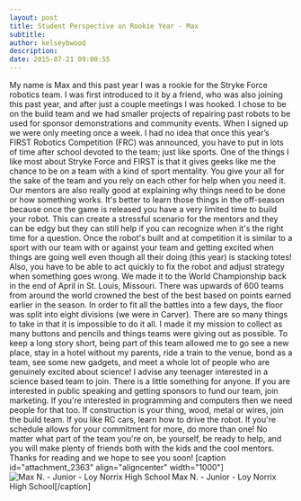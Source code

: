 ```yaml
---
layout: post
title: Student Perspective on Rookie Year - Max
subtitle:
author: kelseybwood
description:
date: 2015-07-21 09:00:55
---
```


My name is Max and this past year I was a rookie for the Stryke Force robotics team. I was first introduced to it by a friend, who was also joining this past year, and after just a couple meetings I was hooked. I chose to be on the build team and we had smaller projects of repairing past robots to be used for sponsor demonstrations and community events. When I signed up we were only meeting once a week. I had no idea that once this year’s FIRST Robotics Competition (FRC) was announced, you have to put in lots of time after school devoted to the team; just like sports. One of the things I like most about Stryke Force and FIRST is that it gives geeks like me the chance to be on a team with a kind of sport mentality. You give your all for the sake of the team and you rely on each other for help when you need it. Our mentors are also really good at explaining why things need to be done or how something works. It's better to learn those things in the off-season because once the game is released you have a very limited time to build your robot. This can create a stressful scenario for the mentors and they can be edgy but they can still help if you can recognize when it's the right time for a question. Once the robot's built and at competition it is similar to a sport with our team with or against your team and getting excited when things are going well even though all their doing (this year) is stacking totes! Also, you have to be able to act quickly to fix the robot and adjust strategy when something goes wrong. We made it to the World Championship back in the end of April in St. Louis, Missouri. There was upwards of 600 teams from around the world crowned the best of the best based on points earned earlier in the season. In order to fit all the battles into a few days, the floor was split into eight divisions (we were in Carver). There are so many things to take in that it is impossible to do it all. I made it my mission to collect as many buttons and pencils and things teams were giving out as possible. To keep a long story short, being part of this team allowed me to go see a new place, stay in a hotel without my parents, ride a train to the venue, bond as a team, see some new gadgets, and meet a whole lot of people who are genuinely excited about science! I advise any teenager interested in a science based team to join. There is a little something for anyone. If you are interested in public speaking and getting sponsors to fund our team, join marketing. If you're interested in programming and computers then we need people for that too. If construction is your thing, wood, metal or wires, join the build team. If you like RC cars, learn how to drive the robot. If you're schedule allows for your commitment for more, do more than one! No matter what part of the team you're on, be yourself, be ready to help, and you will make plenty of friends both with the kids and the cool mentors. Thanks for reading and we hope to see you soon! [caption id="attachment_2363" align="aligncenter" width="1000"]![Max N. - Junior - Loy Norrix High School](/wp-content/uploads/2015/07/IMG_20150706_133034-1024x1024.jpg) Max N. - Junior - Loy Norrix High School[/caption]
